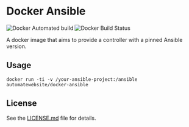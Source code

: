 # Docker Ansible

![Docker Automated build](https://img.shields.io/docker/automated/automatewebsite/docker-ansible.svg) ![Docker Build Status](https://img.shields.io/docker/build/automatewebsite/docker-ansible.svg) 

A docker image that aims to provide a controller with a pinned Ansible version.

## Usage

```
docker run -ti -v /your-ansible-project:/ansible automatewebsite/docker-ansible
```

## License

See the [LICENSE.md](https://github.com/automate-website/docker-ansible/LICENSE) file for details.
